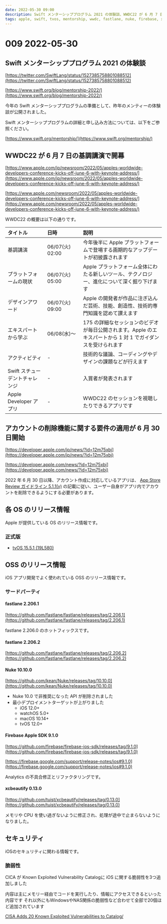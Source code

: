 ```yaml
---
date: 2022-05-30 09:00
description: Swift メンターシッププログラム 2021 の体験談、WWDC22 が 6 月 7 日の基調講演で開幕、アカウントの削除機能に関する要件の適用が 6 月 30 日開始、Nuke 10.10.0 リリースなど
tags: apple, swift, tvos, mentorship, wwdc, fastlane, nuke, firebase, xcbeautify
---
```

# 009 2022-05-30

## Swift メンターシッププログラム 2021 の体験談

[https://twitter.com/SwiftLang/status/1527385758801088512](https://twitter.com/SwiftLang/status/1527385758801088512)

[https://www.swift.org/blog/mentorship-2022/](https://www.swift.org/blog/mentorship-2022/)

今年の Swift メンターシッププログラムの準備として、昨年のメンティーの体験談が公開されました。

Swift メンターシッププログラムの詳細と申し込み方法については、以下をご参照ください。

[https://www.swift.org/mentorship/](https://www.swift.org/mentorship/)

## WWDC22 が 6 月 7 日の基調講演で開幕

[https://www.apple.com/jp/newsroom/2022/05/apples-worldwide-developers-conference-kicks-off-june-6-with-keynote-address/](https://www.apple.com/jp/newsroom/2022/05/apples-worldwide-developers-conference-kicks-off-june-6-with-keynote-address/)

[https://www.apple.com/newsroom/2022/05/apples-worldwide-developers-conference-kicks-off-june-6-with-keynote-address/](https://www.apple.com/newsroom/2022/05/apples-worldwide-developers-conference-kicks-off-june-6-with-keynote-address/)

WWDC22 の概要は以下の通りです。

|タイトル|日時|説明|
|:--|:--|:--|
|基調講演|06/07(火) 02:00|今年後半に Apple プラットフォームで登場する画期的なアップデートが初披露されます|
|プラットフォームの現状|06/07(火) 05:00|Apple プラットフォーム全体にわたる新しいツール、テクノロジー、進化について深く掘り下げます|
|デザインアワード|06/07(火) 09:00|Apple の開発者が作品に注ぎ込んだ芸術、技能、創造性、技術的専門知識を認めて讃えます|
|エキスパートから学ぶ|06/08(水)〜|175 の詳細なセッションのビデオが毎日公開されます。Apple のエキスパートから 1 対 1 でガイダンスを受けられます|
|アクティビティ|-|技術的な議論、コーディングやデザインの課題などが行えます|
|Swift スチューデントチャレンジ|-|入賞者が発表されます|
|Apple Developer アプリ|-|WWDC22 のセッションを視聴したりできるアプリです|

## アカウントの削除機能に関する要件の適用が 6 月 30 日開始

[https://developer.apple.com/jp/news/?id=12m75xbj](https://developer.apple.com/jp/news/?id=12m75xbj)

[https://developer.apple.com/news/?id=12m75xbj](https://developer.apple.com/news/?id=12m75xbj)

2022 年 6 月 30 日以降、アカウント作成に対応しているアプリは、 [App Store Review ガイドライン 5.1.1(v)](https://developer.apple.com/jp/app-store/review/guidelines/#5.1.1v) の記載に従い、ユーザー自身がアプリ内でアカウントを削除できるようにする必要があります。

## 各 OS のリリース情報

Apple が提供している OS のリリース情報です。

### 正式版

- [tvOS 15.5.1 (19L580)](https://developer.apple.com/news/releases/?id=05252022a)

## OSS のリリース情報

iOS アプリ開発でよく使われている OSS のリリース情報です。

### サードパーティ

#### fastlane 2.206.1

[https://github.com/fastlane/fastlane/releases/tag/2.206.1](https://github.com/fastlane/fastlane/releases/tag/2.206.1)

fastlane 2.206.0 のホットフィックスです。

#### fastlane 2.206.2

[https://github.com/fastlane/fastlane/releases/tag/2.206.2](https://github.com/fastlane/fastlane/releases/tag/2.206.2)

#### Nuke 10.10.0

[https://github.com/kean/Nuke/releases/tag/10.10.0](https://github.com/kean/Nuke/releases/tag/10.10.0)

- Nuke 10.0 で非推奨になった API が削除されました
- 最小デプロイメントターゲットが上がりました
  - iOS 12.0+
  - watchOS 5.0+
  - macOS 10.14+
  - tvOS 12.0+

#### Firebase Apple SDK 9.1.0

[https://github.com/firebase/firebase-ios-sdk/releases/tag/9.1.0](https://github.com/firebase/firebase-ios-sdk/releases/tag/9.1.0)

[https://firebase.google.com/support/release-notes/ios#9.1.0](https://firebase.google.com/support/release-notes/ios#9.1.0)

Analytics の不具合修正とリファクタリングです。

#### xcbeautify 0.13.0

[https://github.com/tuist/xcbeautify/releases/tag/0.13.0](https://github.com/tuist/xcbeautify/releases/tag/0.13.0)

メモリや CPU を使い過ぎないように修正され、処理が途中で止まらないようになりました。

## セキュリティ
iOSのセキュリティに関わる情報です。
### 脆弱性
CICA が Known Exploited Vulnerability Catalogに iOS に関する脆弱性を3つ追加しました

内容は主にメモリー経由でコードを実行したり、情報にアクセスできるといった内容です
それ以外にもWindowsやNAS関係の脆弱性など合わせて全部で20個ほど追加されています

[CISA Adds 20 Known Exploited Vulnerabilities to Catalog/](https://www.cisa.gov/uscert/ncas/current-activity/2022/05/24/cisa-adds-20-known-exploited-vulnerabilities-catalog)